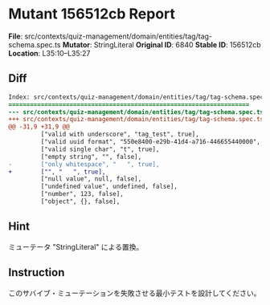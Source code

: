 # Mutant 156512cb Report

**File**: src/contexts/quiz-management/domain/entities/tag/tag-schema.spec.ts
**Mutator**: StringLiteral
**Original ID**: 6840
**Stable ID**: 156512cb
**Location**: L35:10–L35:27

## Diff

```diff
Index: src/contexts/quiz-management/domain/entities/tag/tag-schema.spec.ts
===================================================================
--- src/contexts/quiz-management/domain/entities/tag/tag-schema.spec.ts	original
+++ src/contexts/quiz-management/domain/entities/tag/tag-schema.spec.ts	mutated #6840
@@ -31,9 +31,9 @@
         ["valid with underscore", "tag_test", true],
         ["valid uuid format", "550e8400-e29b-41d4-a716-446655440000", true],
         ["valid single char", "t", true],
         ["empty string", "", false],
-        ["only whitespace", "   ", true],
+        ["", "   ", true],
         ["null value", null, false],
         ["undefined value", undefined, false],
         ["number", 123, false],
         ["object", {}, false],
```

## Hint

ミューテータ "StringLiteral" による置換。

## Instruction

このサバイブ・ミューテーションを失敗させる最小テストを設計してください。
